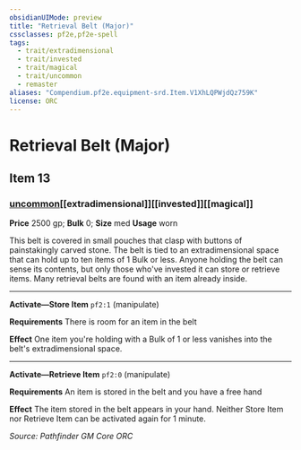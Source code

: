 ```yaml
---
obsidianUIMode: preview
title: "Retrieval Belt (Major)"
cssclasses: pf2e,pf2e-spell
tags:
  - trait/extradimensional
  - trait/invested
  - trait/magical
  - trait/uncommon
  - remaster
aliases: "Compendium.pf2e.equipment-srd.Item.V1XhLQPWjdQz759K"
license: ORC
---
```

# Retrieval Belt (Major)
## Item 13
### [uncommon](uncommon.md "Uncommon Rarity Trait")[[extradimensional]][[invested]][[magical]]


**Price** 2500 gp; 
**Bulk** 0; **Size** med
**Usage** worn

This belt is covered in small pouches that clasp with buttons of painstakingly carved stone. The belt is tied to an extradimensional space that can hold up to ten items of 1 Bulk or less. Anyone holding the belt can sense its contents, but only those who've invested it can store or retrieve items. Many retrieval belts are found with an item already inside.

* * *

**Activate—Store Item** `pf2:1` (manipulate)

**Requirements** There is room for an item in the belt

**Effect** One item you're holding with a Bulk of 1 or less vanishes into the belt's extradimensional space.

* * *

**Activate—Retrieve Item** `pf2:0` (manipulate)

**Requirements** An item is stored in the belt and you have a free hand

**Effect** The item stored in the belt appears in your hand. Neither Store Item nor Retrieve Item can be activated again for 1 minute.

*Source: Pathfinder GM Core*
*ORC*